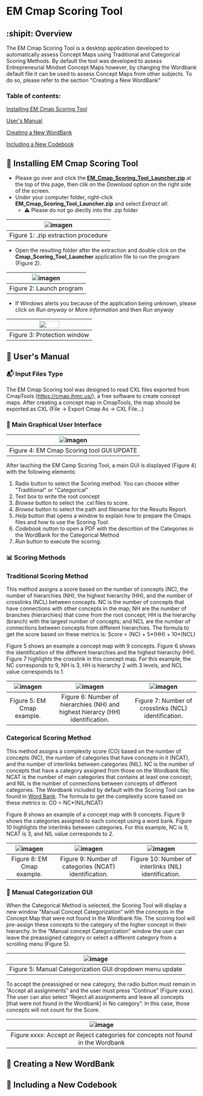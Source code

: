 # EM Cmap Scoring Tool

## :shipit: Overview

The EM Cmap Scoring Tool is a desktop application developed to automatically assess Concept Maps using Traditional and Categorical Scoring Methods. By default the tool was developed to assess Entrepreneurial Mindset Concept Maps however, by changing the Wordbank default file it can be used to assess Concept Maps from other subjects. To do so, please refer to the section "Creating a New WordBank"

### Table of contents:
[Installing EM Cmap Scoring Tool](#wrench-installing-em-cmap-scoring-tool)

[User's Manual](#book-users-manual)

[Creating a New WordBank](#floppy_disk-creating-a-new-wordbank)

[Including a New Codebook](#orange_book-including-a-new-codebook)

## :wrench: Installing EM Cmap Scoring Tool
- Please go over and click the [**EM_Cmap_Scoring_Tool_Launcher.zip**](https://github.com/RMejiaE/EM-Cmap-Scoring-Tool/blob/main/Phase_5/EM_Cmap_Scoring_Tool_Launcher.zip) at the top of this page, then clik on the *Download* option on the right side of the screen.
- Under your computer folder, right-click **EM_Cmap_Scoring_Tool_Launcher.zip** and select *Extract all*.
  - :warning: Please do not go diectly into the .zip folder
  
| ![imagen](https://user-images.githubusercontent.com/78668372/233404342-ba3c8d10-e2c7-437e-a0da-82f20dab5c04.png) |
| :-: |
| Figure 1: .zip extraction procedure |

- Open the resulting folder after the extraction and double click on the **Cmap_Scoring_Tool_Launcher** application file to run the program (Figure 2).

| ![imagen](https://user-images.githubusercontent.com/74432387/252414286-d4566db1-8365-40d9-adc7-01254f520460.png) |
| :-: |
| Figure 2: Launch program |

- If Windows alerts you because of the application being unknown, please click on *Run anyway* or *More information* and then *Run anyway*

| <img src="https://user-images.githubusercontent.com/78668372/229847812-d8e15832-8819-401c-af6d-07d6c938bb0a.png" width=50% height=60%> |
| :-: |
| Figure 3: Protection window |

## :book: User's Manual
### :mailbox_with_mail: Input Files Type
The EM Cmap Scoring tool was designed to read CXL files exported from CmapTools (https://cmap.ihmc.us/), a free software to create concept maps. 
After creating a concept map in CmapTools, the map should be exported as CXL (File -> Export Cmap As -> CXL File...)

### :crystal_ball: Main Graphical User Interface

| ![imagen](https://user-images.githubusercontent.com/74432387/252414649-71da88b1-9c81-4f96-a788-0f2138b8e537.png) |
| :-: |
| Figure 4: EM Cmap Scoring tool GUI UPDATE |

After lauching the EM Camp Scoring Tool, a main GUI is displayed (Figure 4) with the following elements:  

1. Radio button to select the Scoring method. You can choose either "Traditional" or "Categorical" 
2. Text box to write the root concept
3. *Browse* button to select the .cxl files to score.
4. *Browse* button to select the path and filename for the Results Report.
5. *Help* button that opens a window to explain how to prepare the Cmaps files and how to use the Scoring Tool.
6. *Codebook* nutton to open a PDF with the descrition of the Categories in the WordBank for the Categorical Method
7. *Run* button to execute the scoring.

### :bar_chart: Scoring Methods 

### Traditional Scoring Method
This method assigns a score based on the number of concepts (NC), the number of hierarchies (NH), the highest hierarchy (HH), and the number of crosslinks (NCL) between concepts.
NC is the number of concepts that have connections with other concepts in the map; NH are the number of branches (hierarchies) that come from the root concept; HH is the hierarchy (branch) with the largest number of concepts; and NCL are the number of connections between concepts from different hierarchies.
The formula to get the score based on these metrics is: Score = (NC) + 5*(HH) + 10*(NCL)

Figure 5 shows an example a concept map with 9 concepts. Figure 6 shows the identification of the different hierarchies and the highest hierarchy (HH). Figure 7 highlights the crosslink in this concept map. For this example, the NC corresponds to 9, NH is 3, HH is hierarchy 2 with 3 levels, and NCL value corresponds to 1.

| ![imagen](https://user-images.githubusercontent.com/78668372/229846688-053cee04-0534-417b-a71f-7421fccae00b.png) | ![imagen](https://user-images.githubusercontent.com/78668372/229847229-deb70aed-940f-49b2-89c1-6a0e4ce86f47.png)    | ![imagen](https://user-images.githubusercontent.com/78668372/229847398-aec3cc25-ae7f-4eb0-b5ba-2de266ecda3a.png) |
| :-: | :-: | :-: |
| Figure 5: EM Cmap example. | Figure 6: Number of hierarchies (NH) and highest hierarcy (HH) identification. | Figure 7: Number of crosslinks (NCL) identification. |

### Categorical Scoring Method
This method assigns a complexity score (CO) based on the number of concepts (NC), the number of categories that have concepts in it (NCAT), and the number of interlinks between categories (NIL). 
NC is the number of concepts that have a category assigned from those on the Wordbank file; NCAT is the number of main categories that contains at least one concept; and NIL is the number of connections between concepts of different categories. The Wordbank included by default with the Scoring Tool can be found in [Word Bank](https://github.com/RMejiaE/EM-Cmap-Scoring-Tool/blob/main/Phase_2/WordBank.csv).
The formula to get the complexity score based on these metrics is: CO = NC*(NIL/NCAT) 

Figure 8 shows an example of a concept map with 9 concepts. Figure 9 shows the categories assigned to each concept using a word bank. Figure 10 highlights the interlinks between categories. For this example, NC is 9, NCAT is 3, and NIL value corresponds to 2.

| ![imagen](https://user-images.githubusercontent.com/78668372/229618016-94668494-1f69-418b-9535-5520c98fda32.png) | ![imagen](https://user-images.githubusercontent.com/78668372/229618225-0650527c-9952-4f7c-af26-fb7dd75c95c5.png) | ![imagen](https://user-images.githubusercontent.com/78668372/229618261-4721051f-92f2-4f9b-9fdc-54e18428638a.png) |
| :-: | :-: | :-: |
| Figure 8: EM Cmap example. | Figure 9: Number of categories (NCAT) identification. | Figure 10: Number of interlinks (NIL) identification. |

### 🔮 Manual Categorization GUI 

When the Categorical Method is selected, the Scoring Tool will display a new window “Manual Concept Categorization” with the concepts in the Concept Map that were not found in the Wordbank file. The scoring tool will pre-assign these concepts to the category of the higher concept in their hierarchy. In the “Manual concept Categorization” window the user can leave the preassigned category or select a different category from a scrolling menu (Figure 5). 

| ![image](https://user-images.githubusercontent.com/74432387/252460986-5ce64957-6e1c-4ba5-acbe-9cec378855d0.png) |
| :-: |
| Figure 5: Manual Categorization GUI dropdown menu update |

To accept the preassigned or new category, the radio button must remain in “Accept all assignments” and the user must press “Continue” (Figure xxxx).
The user can also select “Reject all assignments and leave all concepts [that were not found in the Wordbank] in No category”. In this case, those concepts will not count for the Score.   

|![image](https://user-images.githubusercontent.com/74432387/252420985-c84d36d8-6e3e-480f-ae1a-00096d6246e8.png)|
| :-: |
| Figure xxxx: Accept or Reject categories for concepts not found in the Wordbank |

## :floppy_disk: Creating a New WordBank

## :orange_book: Including a New Codebook
